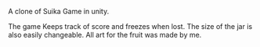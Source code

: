 A clone of Suika Game in unity.

The game Keeps track of score and freezes when lost. The size of the jar is also easily changeable.
All art for the fruit was made by me.
